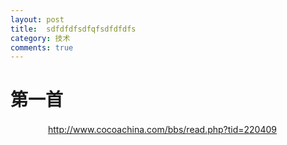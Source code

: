 ```yaml
---
layout: post
title:  sdfdfdfsdfqfsdfdfdfs
category: 技术
comments: true
---
```



# 第一首

　　　　
http://www.cocoachina.com/bbs/read.php?tid=220409